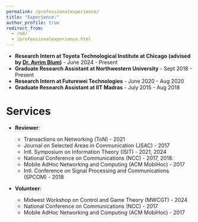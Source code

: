 ```yaml
---
permalink: /professionalexperience/
title: "Experience:"
author_profile: true
redirect_from: 
  - /md/
  - /professionalexperience.html
---
```


* **Research Intern at Toyota Technological Institute at Chicago (advised by [Dr. Avrim Blum](https://home.ttic.edu/~avrim/))** - June 2024 - Present
* **Graduate Research Assistant at Northwestern University** - Sept 2018 - Present 
* **Research Intern at Futurewei Technologies** - June 2020 - Aug 2020 
* **Graduate Research Assistant at IIT Madras** - July 2015 - Aug 2018

Services
=====
* **Reviewer**:
  - Transactions on Networking (ToN) - 2021
  - Journal on Selected Areas in Communication (JSAC) - 2017
  - Intl. Symposium on Information Theory (ISIT) - 2021, 2024
  - National Conference on Communications (NCC) - 2017, 2018.
  - Mobile AdHoc Networking and Computing (ACM MobiHoc) - 2017
  - Intl. Conference on Signal Processing and Communications (SPCOM) - 2018
    
* **Volunteer**:
  - Midwest Workshop on Control and Game Theory (MWCGT) - 2024
  - National Conference on Communications (NCC) - 2017
  - Mobile AdHoc Networking and Computing (ACM MobiHoc) - 2017
